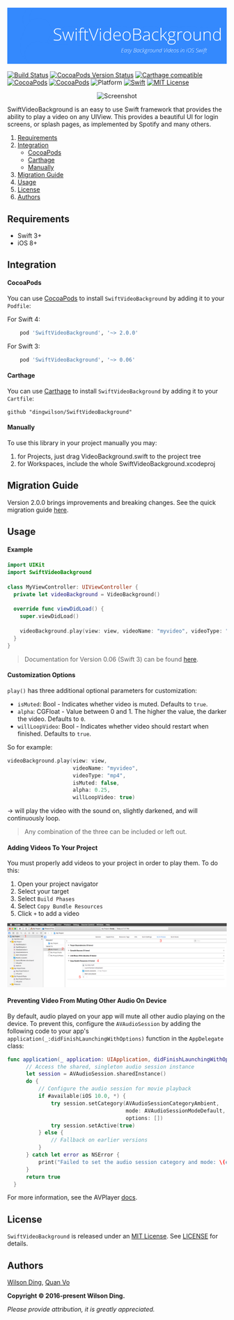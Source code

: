 <p align="center">
  <img src="Assets/banner.png" width="780" title="SwiftVideoBackground">
</p>

[![Build Status](https://travis-ci.org/dingwilson/SwiftVideoBackground.svg?branch=master)](https://travis-ci.org/dingwilson/SwiftVideoBackground)
[![CocoaPods Version Status](https://img.shields.io/cocoapods/v/SwiftVideoBackground.svg)][podLink]
[![Carthage compatible](https://img.shields.io/badge/Carthage-Compatible-brightgreen.svg?style=flat)](https://github.com/Carthage/Carthage)
[![CocoaPods](https://img.shields.io/cocoapods/dt/SwiftVideoBackground.svg)](https://cocoapods.org/pods/SwiftVideoBackground)
[![CocoaPods](https://img.shields.io/cocoapods/dm/SwiftVideoBackground.svg)](https://cocoapods.org/pods/SwiftVideoBackground)
![Platform](https://img.shields.io/badge/platforms-iOS-333333.svg)
[![Swift](https://img.shields.io/badge/Swift-3.0+-orange.svg)](https://swift.org)
[![MIT License](https://img.shields.io/badge/license-MIT-blue.svg)][mitLink]

<p align="center">
  <img src="Assets/Spotify.gif" width="369" title="Screenshot">
</p>

SwiftVideoBackground is an easy to use Swift framework that provides the ability to play a video on any UIView. This provides a beautiful UI for login screens, or splash pages, as implemented by Spotify and many others.

1. [Requirements](#requirements)
2. [Integration](#integration)
    - [CocoaPods](#cocoapods)
    - [Carthage](#carthage)
    - [Manually](#manually)
3. [Migration Guide](#migration-guide)
4. [Usage](#usage)
5. [License](#license)
6. [Authors](#authors)

## Requirements

- Swift 3+
- iOS 8+

## Integration

#### CocoaPods
You can use [CocoaPods](http://cocoapods.org/) to install `SwiftVideoBackground` by adding it to your `Podfile`:

For Swift 4:
```ruby
	pod 'SwiftVideoBackground', '~> 2.0.0'
```

For Swift 3:
```ruby
	pod 'SwiftVideoBackground', '~> 0.06'
```

#### Carthage
You can use [Carthage](https://github.com/Carthage/Carthage) to install `SwiftVideoBackground` by adding it to your `Cartfile`:
```
github "dingwilson/SwiftVideoBackground"
```

#### Manually

To use this library in your project manually you may:  

1. for Projects, just drag VideoBackground.swift to the project tree
2. for Workspaces, include the whole SwiftVideoBackground.xcodeproj

## Migration Guide

Version 2.0.0 brings improvements and breaking changes. See the quick migration guide [here](migration-2.0.0.md).

## Usage

#### Example

``` swift
import UIKit
import SwiftVideoBackground

class MyViewController: UIViewController {
  private let videoBackground = VideoBackground()

  override func viewDidLoad() {
    super.viewDidLoad()

    videoBackground.play(view: view, videoName: "myvideo", videoType: "mp4")
  }
}
```

> Documentation for Version 0.06 (Swift 3) can be found [here](README-0.06.md).

#### Customization Options

`play()` has three additional optional parameters for customization:
- `isMuted`: Bool - Indicates whether video is muted. Defaults to `true`.
- `alpha`: CGFloat - Value between 0 and 1. The higher the value, the darker the video. Defaults to `0`.
- `willLoopVideo`: Bool - Indicates whether video should restart when finished. Defaults to `true`.

So for example:

``` swift
videoBackground.play(view: view,
                     videoName: "myvideo",
                     videoType: "mp4",
                     isMuted: false,
                     alpha: 0.25,
                     willLoopVideo: true)
```

-> will play the video with the sound on, slightly darkened, and will continuously loop.

> Any combination of the three can be included or left out.

#### Adding Videos To Your Project

You must properly add videos to your project in order to play them. To do this:
1. Open your project navigator
2. Select your target
3. Select `Build Phases`
4. Select `Copy Bundle Resources`
5. Click `+` to add a video

![add video to project](Assets/add-video-to-project.png "add video to project")

#### Preventing Video From Muting Other Audio On Device

By default, audio played on your app will mute all other audio playing on the device. To prevent this, configure the `AVAudioSession` by adding the following code to your app's `application(_:didFinishLaunchingWithOptions)` function in the `AppDelegate` class:

```swift
func application(_ application: UIApplication, didFinishLaunchingWithOptions launchOptions: [UIApplicationLaunchOptionsKey: Any]?) -> Bool {
      // Access the shared, singleton audio session instance
      let session = AVAudioSession.sharedInstance()
      do {
          // Configure the audio session for movie playback
          if #available(iOS 10.0, *) {
              try session.setCategory(AVAudioSessionCategoryAmbient,
                                      mode: AVAudioSessionModeDefault,
                                      options: [])
              try session.setActive(true)
          } else {
              // Fallback on earlier versions
          }
      } catch let error as NSError {
          print("Failed to set the audio session category and mode: \(error.localizedDescription)")
      }
      return true
  }
```

For more information, see the AVPlayer [docs](https://developer.apple.com/library/content/documentation/Audio/Conceptual/AudioSessionProgrammingGuide/AudioSessionBasics/AudioSessionBasics.html#//apple_ref/doc/uid/TP40007875-CH3-SW1).

## License

`SwiftVideoBackground` is released under an [MIT License][mitLink]. See [LICENSE](LICENSE) for details.

## Authors

[Wilson Ding](https://github.com/dingwilson), [Quan Vo](https://github.com/quanvo87)

**Copyright &copy; 2016-present Wilson Ding.**

*Please provide attribution, it is greatly appreciated.*

[podLink]:https://cocoapods.org/pods/SwiftVideoBackground
[mitLink]:http://opensource.org/licenses/MIT
